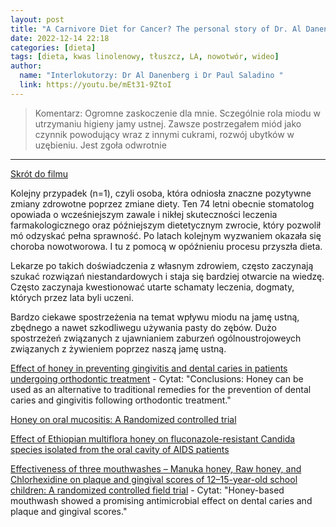 ```yaml
---
layout: post
title: "A Carnivore Diet for Cancer? The personal story of Dr. Al Danenberg. "
date: 2022-12-14 22:18
categories: [dieta]
tags: [dieta, kwas linolenowy, tłuszcz, LA, nowotwór, wideo]
author:
  name: "Interlokutorzy: Dr Al Danenberg i Dr Paul Saladino "
  link: https://youtu.be/mEt31-9ZtoI
---
```


> Komentarz:
> Ogromne zaskoczenie dla mnie. Sczególnie rola miodu w utrzymaniu higieny jamy ustnej. Zawsze postrzegałem miód jako czynnik powodujący wraz z innymi cukrami, rozwój ubytków w uzębieniu. Jest zgoła odwrotnie
> 
<hr>

[Skrót do filmu](https://youtu.be/mEt31-9ZtoI) 

Kolejny przypadek (n=1), czyli osoba, która odniosła znaczne pozytywne zmiany zdrowotne poprzez zmiane diety. Ten 74 letni obecnie stomatolog opowiada o wcześniejszym zawale i nikłej skuteczności leczenia farmakologicznego oraz późniejszym dietetycznym zwrocie, który pozwolił mó odzyskać pełna sprawność. Po latach kolejnym wyzwaniem okazała się choroba nowotworowa. I tu z pomocą w opóźnieniu procesu przyszła dieta.

Lekarze po takich doświadczenia z własnym zdrowiem, często zaczynają szukać rozwiązań niestandardowych i staja się bardziej otwarcie na wiedzę. Często zaczynaja kwestionować utarte schamaty leczenia, dogmaty, których przez lata byli uczeni.

Bardzo ciekawe spostrzeżenia na temat wpływu miodu na jamę ustną, zbędnego a nawet szkodliwegu używania pasty do zębów.
Dużo spostrzeżeń związanych z ujawnianiem zaburzeń ogólnoustrojoweych związanych z żywieniem poprzez naszą jamę ustną.

[Effect of honey in preventing gingivitis and dental caries in patients undergoing orthodontic treatment](https://pubmed.ncbi.nlm.nih.gov/25057231/) - Cytat: "Conclusions: Honey can be used as an alternative to traditional remedies for the prevention of dental caries and gingivitis following orthodontic treatment."

[Honey on oral mucositis: A Randomized controlled trial](https://pubmed.ncbi.nlm.nih.gov/27050177/)

[Effect of Ethiopian multiflora honey on fluconazole-resistant Candida species isolated from the oral cavity of AIDS patients](https://pubmed.ncbi.nlm.nih.gov/21187354/#:~:text=Ethiopian%20multiflora%20honey%20has%20antifungal,honey%20to%20treat%20oral%20lesions)

[Effectiveness of three mouthwashes – Manuka honey, Raw honey, and Chlorhexidine on plaque and gingival scores of 12–15-year-old school children: A randomized controlled field trial](https://www.ncbi.nlm.nih.gov/pmc/articles/PMC5855267/) - Cytat: "Honey-based mouthwash showed a promising antimicrobial effect on dental caries and plaque and gingival scores."

